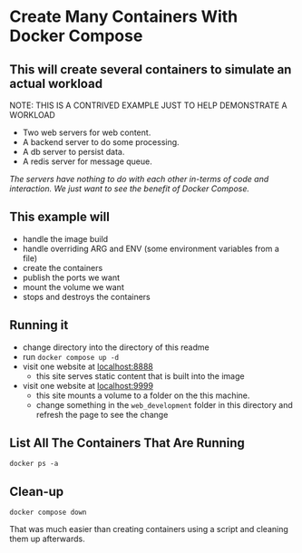 # Create Many Containers With Docker Compose

## This will create several containers to simulate an actual workload

NOTE: THIS IS A CONTRIVED EXAMPLE JUST TO HELP DEMONSTRATE A WORKLOAD

- Two web servers for web content.
- A backend server to do some processing.
- A db server to persist data.
- A redis server for message queue.

*The servers have nothing to do with each other in-terms of code and interaction.
We just want to see the benefit of Docker Compose.*

## This example will

- handle the image build
- handle overriding ARG and ENV (some environment variables from a file)
- create the containers
- publish the ports we want
- mount the volume we want
- stops and destroys the containers

## Running it

- change directory into the directory of this readme
- run `docker compose up -d`
- visit one website at [localhost:8888](http://localhost:8888)
  - this site serves static content that is built into the image
- visit one website at [localhost:9999](http://localhost:9999)
  - this site mounts a volume to a folder on the this machine.
  - change something in the `web_development` folder in this directory and
    refresh the page to see the change

## List All The Containers That Are Running

`docker ps -a`

## Clean-up

`docker compose down`

That was much easier than creating containers using a script and cleaning
them up afterwards.
